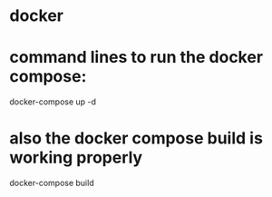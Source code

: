 # docker
# command lines to run the docker compose:
docker-compose up -d
# also the docker compose build is working properly
docker-compose build
